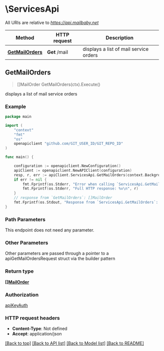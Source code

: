 # \ServicesApi

All URIs are relative to *https://api.mailbaby.net*

Method | HTTP request | Description
------------- | ------------- | -------------
[**GetMailOrders**](ServicesApi.md#GetMailOrders) | **Get** /mail | displays a list of mail service orders



## GetMailOrders

> []MailOrder GetMailOrders(ctx).Execute()

displays a list of mail service orders



### Example

```go
package main

import (
    "context"
    "fmt"
    "os"
    openapiclient "github.com/GIT_USER_ID/GIT_REPO_ID"
)

func main() {

    configuration := openapiclient.NewConfiguration()
    apiClient := openapiclient.NewAPIClient(configuration)
    resp, r, err := apiClient.ServicesApi.GetMailOrders(context.Background()).Execute()
    if err != nil {
        fmt.Fprintf(os.Stderr, "Error when calling `ServicesApi.GetMailOrders``: %v\n", err)
        fmt.Fprintf(os.Stderr, "Full HTTP response: %v\n", r)
    }
    // response from `GetMailOrders`: []MailOrder
    fmt.Fprintf(os.Stdout, "Response from `ServicesApi.GetMailOrders`: %v\n", resp)
}
```

### Path Parameters

This endpoint does not need any parameter.

### Other Parameters

Other parameters are passed through a pointer to a apiGetMailOrdersRequest struct via the builder pattern


### Return type

[**[]MailOrder**](MailOrder.md)

### Authorization

[apiKeyAuth](../README.md#apiKeyAuth)

### HTTP request headers

- **Content-Type**: Not defined
- **Accept**: application/json

[[Back to top]](#) [[Back to API list]](../README.md#documentation-for-api-endpoints)
[[Back to Model list]](../README.md#documentation-for-models)
[[Back to README]](../README.md)

